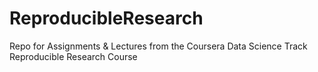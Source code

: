 ReproducibleResearch
====================

Repo for Assignments &amp; Lectures from the Coursera Data Science Track Reproducible Research Course
